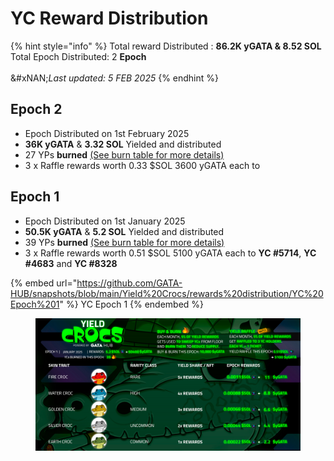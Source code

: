 # YC Reward Distribution

{% hint style="info" %}
Total reward Distributed : **86.2K yGATA & 8.52 SOL**\
Total Epoch Distributed: 2 **Epoch**\
\
&#xNAN;_&#x4C;ast updated: 5 FEB 2025_
{% endhint %}



## Epoch 2

* Epoch Distributed on 1st February 2025
* **36K yGATA** & **3.32 SOL** Yielded and distributed
* 27 YPs **burned**  [(See burn table for more details)](../yield-paws/yps-assets.md#burned-yps)
* 3 x Raffle rewards worth 0.33 $SOL 3600 yGATA each to

## Epoch 1

* Epoch Distributed on 1st January 2025
* **50.5K yGATA** & **5.2 SOL** Yielded and distributed
* 39 YPs **burned**  [(See burn table for more details)](../yield-paws/yps-assets.md#burned-yps)
* 3 x Raffle rewards worth 0.51 $SOL 5100 yGATA each to **YC #5714**, **YC #4683** and **YC #8328**

{% embed url="https://github.com/GATA-HUB/snapshots/blob/main/Yield%20Crocs/rewards%20distribution/YC%20Epoch%201" %}
YC Epoch 1
{% endembed %}

<figure><img src="../../.gitbook/assets/image (68).png" alt=""><figcaption></figcaption></figure>
